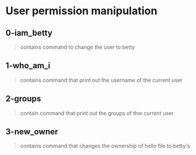 # User permission manipulation

## 0-iam_betty
> contains command to change the user to betty

## 1-who_am_i
> contains command that print out the username of the current user

## 2-groups
> contain command that print out the groups of thw current user

## 3-new_owner
> contains command that changes the ownership of hello file to betty's